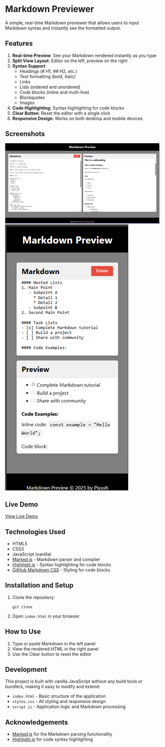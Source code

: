 # Markdown Previewer

A simple, real-time Markdown previewer that allows users to input Markdown syntax and instantly see the formatted output.

## Features

1. **Real-time Preview**: See your Markdown rendered instantly as you type
2. **Split View Layout**: Editor on the left, preview on the right
3. **Syntax Support**: 
   - Headings (# H1, ## H2, etc.)
   - Text formatting (bold, italic)
   - Links
   - Lists (ordered and unordered)
   - Code blocks (inline and multi-line)
   - Blockquotes
   - Images
4. **Code Highlighting**: Syntax highlighting for code blocks
5. **Clear Button**: Reset the editor with a single click
6. **Responsive Design**: Works on both desktop and mobile devices

## Screenshots

![screenshot of my project](desktopmd.png)
![resposnsive screenshot of my project](mobilemd.png)

## Live Demo

[View Live Demo]()

## Technologies Used

- HTML5
- CSS3
- JavaScript (vanilla)
- [Marked.js](https://marked.js.org/) - Markdown parser and compiler
- [Highlight.js](https://highlightjs.org/) - Syntax highlighting for code blocks
- [GitHub Markdown CSS](https://cdnjs.cloudflare.com/ajax/libs/highlight.js/11.7.0/styles/github.min.css) - Styling for code blocks


## Installation and Setup

1. Clone the repository:
   ```
   git clone 
   ```

2. Open `index.html` in your browser

## How to Use

1. Type or paste Markdown in the left panel
2. View the rendered HTML in the right panel
3. Use the Clear button to reset the editor

## Development

This project is built with vanilla JavaScript without any build tools or bundlers, making it easy to modify and extend:

- `index.html` - Basic structure of the application
- `styles.css` - All styling and responsive design
- `script.js` - Application logic and Markdown processing


## Acknowledgements

- [Marked.js](https://marked.js.org/) for the Markdown parsing functionality
- [Highlight.js](https://highlightjs.org/) for code syntax highlighting


